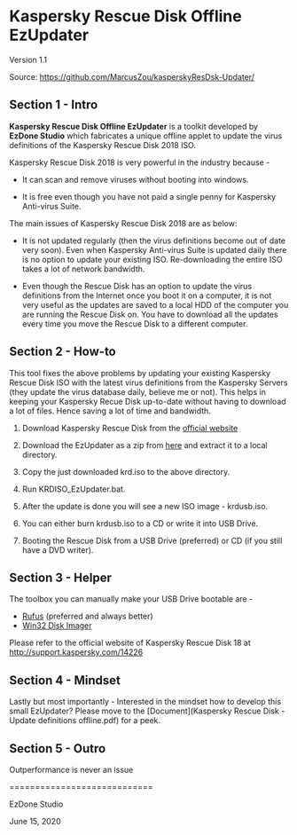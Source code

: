 # Kaspersky Rescue Disk Offline EzUpdater

Version 1.1

Source:	https://github.com/MarcusZou/kasperskyResDsk-Updater/



## Section 1 - Intro

**Kaspersky Rescue Disk Offline EzUpdater** is a toolkit developed by **EzDone Studio** which fabricates a unique offline applet to update the virus definitions of the Kaspersky Rescue Disk 2018 ISO.



Kaspersky Rescue Disk 2018 is very powerful in the industry because -

* It can scan and remove viruses without booting into windows.

* It is free even though you have not paid a single penny for Kaspersky Anti-virus Suite.

The main issues of Kaspersky Rescue Disk 2018 are as below:

* It is not updated regularly (then the virus definitions become out of date very soon). Even when Kaspersky Anti-virus Suite is updated daily there is no option to update your existing ISO. Re-downloading the entire ISO takes a lot of network bandwidth.

* Even though the Rescue Disk has an option to update the virus definitions from the Internet once you boot it on a computer, it is not very useful as the updates are saved to a local HDD of the computer you are running the Rescue Disk on. You have to download all the updates every time you move the Rescue Disk to a different computer.



## Section 2 - How-to

This tool fixes the above problems by updating your existing Kaspersky Rescue Disk ISO with the latest virus definitions from the Kaspersky Servers (they update the virus database daily, believe me or not). This helps in keeping your Kaspersky Recue Disk up-to-date without having to download a lot of files. Hence saving a lot of time and bandwidth.

1. Download Kaspersky Rescue Disk from the [official website](http://rescuedisk.kaspersky-labs.com/rescuedisk/updatable/2018/krd.iso)

2. Download the EzUpdater as a zip from [here](http://github.com/MarcusZou/KasperskyResDsk-Updater) and extract it to a local directory.

3. Copy the just downloaded krd.iso to the above directory.

4. Run KRDISO_EzUpdater.bat.

5. After the update is done you will see a new ISO image - krdusb.iso.

6. You can either burn krdusb.iso to a CD or write it into USB Drive.

7. Booting the Rescue Disk from a USB Drive (preferred) or CD (if you still have a DVD writer).



## Section 3 - Helper

The toolbox you can manually make your USB Drive bootable are -

* [Rufus](https://rufus.ie/) (preferred and always better)
* [Win32 Disk Imager](https://sourceforge.net/projects/win32diskimager)



Please refer to the official website of Kaspersky Rescue Disk 18 at http://support.kaspersky.com/14226



## Section 4 - Mindset

Lastly but most importantly - Interested in the mindset how to develop this small EzUpdater? Please move to the [Document](Kaspersky Rescue Disk - Update definitions offline.pdf) for a peek.



## Section 5 - Outro

Outperformance is never an issue



============================

EzDone Studio

June 15, 2020
